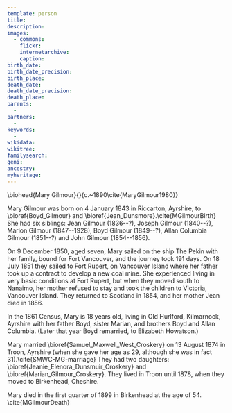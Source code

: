 ```yaml
---
template: person
title:
description:
images:
  - commons: 
    flickr: 
    internetarchive: 
    caption: 
birth_date: 
birth_date_precision: 
birth_place: 
death_date: 
death_date_precision: 
death_place: 
parents:
  - 
partners:
  - 
keywords:
  - 
wikidata: 
wikitree: 
familysearch: 
geni: 
ancestry: 
myheritage: 
---
```

\biohead{Mary Gilmour}{}{c.~1890\cite{MaryGilmour1980}}

Mary Gilmour was born on 4 January 1843 in	Riccarton, Ayrshire, to \bioref{Boyd_Gilmour} and \bioref{Jean_Dunsmore}.\cite{MGilmourBirth}
She had six siblings: Jean Gilmour (1836--?), Joseph Gilmour (1840--?),
Marion Gilmour (1847--1928), Boyd Gilmour (1849--?), Allan Columbia Gilmour (1851--?) and John Gilmour (1854--1856).

On 9 December 1850, aged seven,  Mary  sailed on the ship The Pekin with her family, bound for Fort Vancouver, and the journey took 191 days. On 18 July 1851 they sailed to Fort Rupert, on Vancouver Island where her father took up a contract to develop a new coal mine.  She experienced living in very basic conditions at Fort Rupert, but when they moved south to Nanaimo, her mother refused to stay and took the children to Victoria, Vancouver Island. They returned to Scotland in 1854, and her mother Jean died in 1856.

In the 1861 Census, Mary is 18 years old, living in Old Hurlford, Kilmarnock, Ayrshire  with her father Boyd, sister Marian, and brothers Boyd and Allan Columbia. (Later that year Boyd remarried, to Elizabeth Howatson.)

Mary  married \bioref{Samuel_Maxwell_West_Croskery} on 13 August 1874 in Troon, Ayrshire (when she gave her age as 29, although she was in fact 31).\cite{SMWC-MG-marriage}  They had two daughters:  \bioref{Jeanie_Elenora_Dunsmuir_Croskery} and \bioref{Marian_Gilmour_Croskery}.
They lived in Troon until 1878, when they moved to Birkenhead, Cheshire.

Mary died in the first quarter of 1899 in Birkenhead at the age of 54. \cite{MGilmourDeath} 
